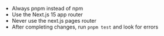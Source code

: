 * Always pnpm instead of npm
* Use the Next.js 15 app router
* Never use the next.js pages router
* After completing changes, run `pnpm test` and look for errors
